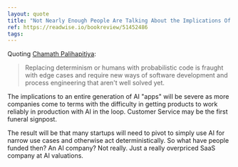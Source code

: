 ```yaml
---
layout: quote
title: "Not Nearly Enough People Are Talking About the Implications Of..."
ref: https://readwise.io/bookreview/51452486
tags:
---
```


Quoting [Chamath Palihapitiya](https://readwise.io/bookreview/51452486):

> Replacing determinism or humans with probabilistic code is fraught with edge cases and require new ways of software development and process engineering that aren&#39;t well solved yet.

The implications to an entire generation of AI &#34;apps&#34; will be severe as more companies come to terms with the difficulty in getting products to work reliably in production with AI in the loop. Customer Service may be the first funeral signpost.

The result will be that many startups will need to pivot to simply use AI for narrow use cases and otherwise act deterministically. So what have people funded then? An AI company? Not really. Just a really overpriced SaaS company at AI valuations.
